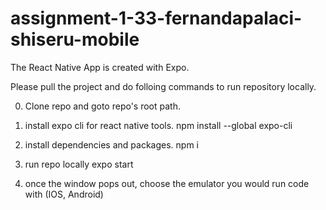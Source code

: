 # assignment-1-33-fernandapalaci-shiseru-mobile

The React Native App is created with Expo.

Please pull the project and do folloing commands to run repository locally.

0. Clone repo and goto repo's root path.

1. install expo cli for react native tools.
npm install --global expo-cli

2. install dependencies and packages.
npm i

3. run repo locally
expo start

4. once the window pops out, choose the emulator you would run code with (IOS, Android)
